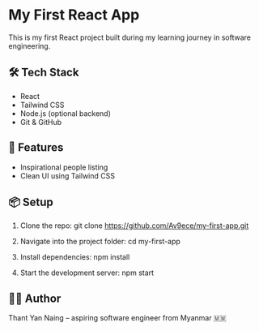 # My First React App

This is my first React project built during my learning journey in software engineering.

## 🛠 Tech Stack
- React
- Tailwind CSS
- Node.js (optional backend)
- Git & GitHub

## 🚀 Features
- Inspirational people listing
- Clean UI using Tailwind CSS

## 📦 Setup

1. Clone the repo:
git clone https://github.com/Av9ece/my-first-app.git

2. Navigate into the project folder:
cd my-first-app

3. Install dependencies:
npm install

4. Start the development server:
npm start

## 👨‍💻 Author
Thant Yan Naing – aspiring software engineer from Myanmar 🇲🇲
